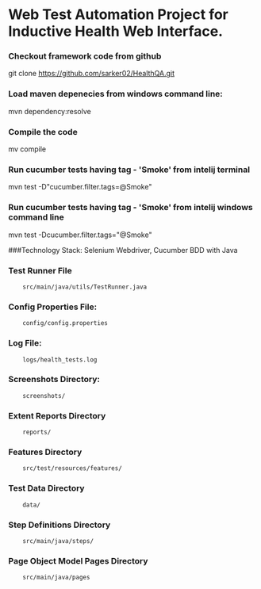 # Web Test Automation Project for Inductive Health Web Interface.


### Checkout framework code from github
   git clone https://github.com/sarker02/HealthQA.git

### Load maven depenecies from windows command line:
   mvn dependency:resolve

### Compile the code
   mv compile

### Run cucumber tests having tag - 'Smoke' from intelij terminal 
   mvn test -D"cucumber.filter.tags=@Smoke"

### Run cucumber tests having tag - 'Smoke' from intelij windows command line 
   mvn test -Dcucumber.filter.tags="@Smoke"



###Technology Stack:
   Selenium Webdriver, Cucumber BDD with Java
   

### Test Runner File
		src/main/java/utils/TestRunner.java

### Config Properties File:
		config/config.properties

### Log File:
		logs/health_tests.log

### Screenshots Directory:
		screenshots/
		
### Extent Reports Directory
		reports/
	
### Features Directory
		src/test/resources/features/
		
### Test Data Directory
		data/
		
### Step Definitions Directory
		src/main/java/steps/
		
### Page Object Model Pages Directory
		src/main/java/pages
		
		

